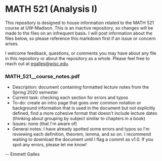 # MATH 521 (Analysis I)

This repository is designed to house information related to the MATH 521 course at UW-Madison. This is an inactive repository, so changes will be made to the files on an infrequent basis. I will post information about the files below, so please reference this markdown first if an issue or concern arises.

I welcome feedback, questions, or comments you may have about any file in this repository or about the repository as a whole. Please feel free to reach out at egalles@wisc.edu. 

### MATH_521__course_notes.pdf

  - Description: document containing formatted lecture notes from the Spring 2020 semester
  - Current task: checking each section for errors and typos
  - To-do: create an intro page that goes over common notation or background information that is used in the document but not explicitly defined, find a more cohesive format that doesn't include lecture dates (thinking about grouping by subject similar to chapters in a book)
  - Issues: none (that I'm aware of)
  - General notes: I have already spotted some errors and typos so I'm reviewing each definition, theorem, lemma, and so on. I recommend waiting to download the document until I flag a commit as v1.0. If you spot any errors, please let me know!

-- Emmett Galles